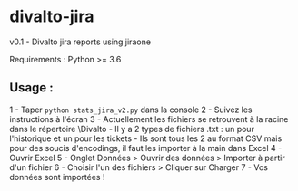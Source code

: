 # divalto-jira
v0.1 - Divalto jira reports using jiraone

Requirements : Python >= 3.6

Usage :
-------
1 - Taper `python stats_jira_v2.py` dans la console
2 - Suivez les instructions à l'écran
3 - Actuellement les fichiers se retrouvent à la racine dans le répertoire \Divalto
    - Il y a 2 types de fichiers .txt : un pour l'historique et un pour les tickets
    - Ils sont tous les 2 au format CSV mais pour des soucis d'encodings, il faut les importer à la main dans Excel
4 - Ouvrir Excel
5 - Onglet Données > Ouvrir des données > Importer à partir d'un fichier
6 - Choisir l'un des fichiers > Cliquer sur Charger
7 - Vos données sont importées !

